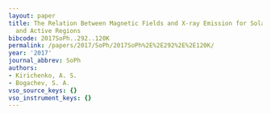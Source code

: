 ```yaml
---
layout: paper
title: The Relation Between Magnetic Fields and X-ray Emission for Solar Microflares
  and Active Regions
bibcode: 2017SoPh..292..120K
permalink: /papers/2017/SoPh/2017SoPh%2E%2E292%2E%2E120K/
year: '2017'
journal_abbrev: SoPh
authors:
- Kirichenko, A. S.
- Bogachev, S. A.
vso_source_keys: {}
vso_instrument_keys: {}
---
```

